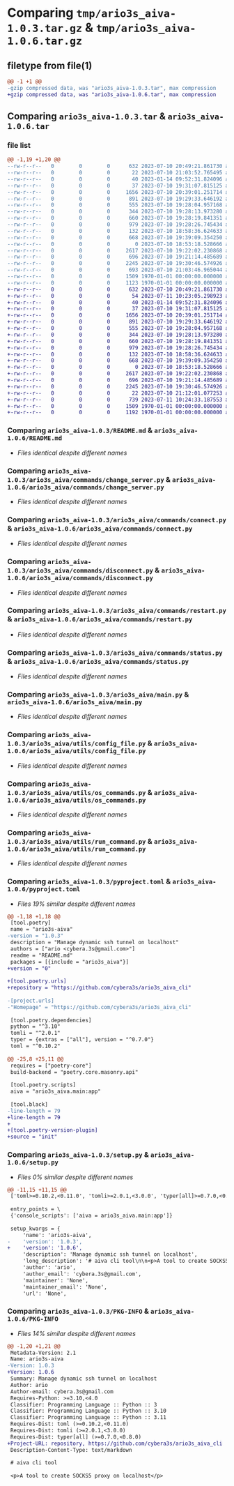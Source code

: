 # Comparing `tmp/ario3s_aiva-1.0.3.tar.gz` & `tmp/ario3s_aiva-1.0.6.tar.gz`

## filetype from file(1)

```diff
@@ -1 +1 @@
-gzip compressed data, was "ario3s_aiva-1.0.3.tar", max compression
+gzip compressed data, was "ario3s_aiva-1.0.6.tar", max compression
```

## Comparing `ario3s_aiva-1.0.3.tar` & `ario3s_aiva-1.0.6.tar`

### file list

```diff
@@ -1,19 +1,20 @@
--rw-r--r--   0        0        0      632 2023-07-10 20:49:21.861730 ario3s_aiva-1.0.3/README.md
--rw-r--r--   0        0        0       22 2023-07-10 21:03:52.765495 ario3s_aiva-1.0.3/ario3s_aiva/__init__.py
--rw-r--r--   0        0        0       40 2023-01-14 09:52:31.824096 ario3s_aiva-1.0.3/ario3s_aiva/__main__.py
--rw-r--r--   0        0        0       37 2023-07-10 19:31:07.815125 ario3s_aiva-1.0.3/ario3s_aiva/commands/__init__.py
--rw-r--r--   0        0        0     1656 2023-07-10 20:39:01.251714 ario3s_aiva-1.0.3/ario3s_aiva/commands/change_server.py
--rw-r--r--   0        0        0      891 2023-07-10 19:29:33.646192 ario3s_aiva-1.0.3/ario3s_aiva/commands/connect.py
--rw-r--r--   0        0        0      555 2023-07-10 19:28:04.957168 ario3s_aiva-1.0.3/ario3s_aiva/commands/disconnect.py
--rw-r--r--   0        0        0      344 2023-07-10 19:28:13.973280 ario3s_aiva-1.0.3/ario3s_aiva/commands/list_servers.py
--rw-r--r--   0        0        0      660 2023-07-10 19:28:19.841351 ario3s_aiva-1.0.3/ario3s_aiva/commands/restart.py
--rw-r--r--   0        0        0      979 2023-07-10 19:28:26.745434 ario3s_aiva-1.0.3/ario3s_aiva/commands/status.py
--rw-r--r--   0        0        0      132 2023-07-10 18:58:36.624633 ario3s_aiva-1.0.3/ario3s_aiva/config.py
--rw-r--r--   0        0        0      668 2023-07-10 19:39:09.354250 ario3s_aiva-1.0.3/ario3s_aiva/main.py
--rw-r--r--   0        0        0        0 2023-07-10 18:53:18.528666 ario3s_aiva-1.0.3/ario3s_aiva/utils/__init__.py
--rw-r--r--   0        0        0     2617 2023-07-10 19:22:02.230868 ario3s_aiva-1.0.3/ario3s_aiva/utils/config_file.py
--rw-r--r--   0        0        0      696 2023-07-10 19:21:14.485689 ario3s_aiva-1.0.3/ario3s_aiva/utils/os_commands.py
--rw-r--r--   0        0        0     2245 2023-07-10 19:30:46.574926 ario3s_aiva-1.0.3/ario3s_aiva/utils/run_command.py
--rw-r--r--   0        0        0      693 2023-07-10 21:03:46.965044 ario3s_aiva-1.0.3/pyproject.toml
--rw-r--r--   0        0        0     1509 1970-01-01 00:00:00.000000 ario3s_aiva-1.0.3/setup.py
--rw-r--r--   0        0        0     1123 1970-01-01 00:00:00.000000 ario3s_aiva-1.0.3/PKG-INFO
+-rw-r--r--   0        0        0      632 2023-07-10 20:49:21.861730 ario3s_aiva-1.0.6/README.md
+-rw-r--r--   0        0        0       54 2023-07-11 10:23:05.298923 ario3s_aiva-1.0.6/ario3s_aiva/__init__.py
+-rw-r--r--   0        0        0       40 2023-01-14 09:52:31.824096 ario3s_aiva-1.0.6/ario3s_aiva/__main__.py
+-rw-r--r--   0        0        0       37 2023-07-10 19:31:07.815125 ario3s_aiva-1.0.6/ario3s_aiva/commands/__init__.py
+-rw-r--r--   0        0        0     1656 2023-07-10 20:39:01.251714 ario3s_aiva-1.0.6/ario3s_aiva/commands/change_server.py
+-rw-r--r--   0        0        0      891 2023-07-10 19:29:33.646192 ario3s_aiva-1.0.6/ario3s_aiva/commands/connect.py
+-rw-r--r--   0        0        0      555 2023-07-10 19:28:04.957168 ario3s_aiva-1.0.6/ario3s_aiva/commands/disconnect.py
+-rw-r--r--   0        0        0      344 2023-07-10 19:28:13.973280 ario3s_aiva-1.0.6/ario3s_aiva/commands/list_servers.py
+-rw-r--r--   0        0        0      660 2023-07-10 19:28:19.841351 ario3s_aiva-1.0.6/ario3s_aiva/commands/restart.py
+-rw-r--r--   0        0        0      979 2023-07-10 19:28:26.745434 ario3s_aiva-1.0.6/ario3s_aiva/commands/status.py
+-rw-r--r--   0        0        0      132 2023-07-10 18:58:36.624633 ario3s_aiva-1.0.6/ario3s_aiva/config.py
+-rw-r--r--   0        0        0      668 2023-07-10 19:39:09.354250 ario3s_aiva-1.0.6/ario3s_aiva/main.py
+-rw-r--r--   0        0        0        0 2023-07-10 18:53:18.528666 ario3s_aiva-1.0.6/ario3s_aiva/utils/__init__.py
+-rw-r--r--   0        0        0     2617 2023-07-10 19:22:02.230868 ario3s_aiva-1.0.6/ario3s_aiva/utils/config_file.py
+-rw-r--r--   0        0        0      696 2023-07-10 19:21:14.485689 ario3s_aiva-1.0.6/ario3s_aiva/utils/os_commands.py
+-rw-r--r--   0        0        0     2245 2023-07-10 19:30:46.574926 ario3s_aiva-1.0.6/ario3s_aiva/utils/run_command.py
+-rw-r--r--   0        0        0       22 2023-07-10 21:12:01.077253 ario3s_aiva-1.0.6/ario3s_aiva/version.py
+-rw-r--r--   0        0        0      739 2023-07-11 10:24:33.187553 ario3s_aiva-1.0.6/pyproject.toml
+-rw-r--r--   0        0        0     1509 1970-01-01 00:00:00.000000 ario3s_aiva-1.0.6/setup.py
+-rw-r--r--   0        0        0     1192 1970-01-01 00:00:00.000000 ario3s_aiva-1.0.6/PKG-INFO
```

### Comparing `ario3s_aiva-1.0.3/README.md` & `ario3s_aiva-1.0.6/README.md`

 * *Files identical despite different names*

### Comparing `ario3s_aiva-1.0.3/ario3s_aiva/commands/change_server.py` & `ario3s_aiva-1.0.6/ario3s_aiva/commands/change_server.py`

 * *Files identical despite different names*

### Comparing `ario3s_aiva-1.0.3/ario3s_aiva/commands/connect.py` & `ario3s_aiva-1.0.6/ario3s_aiva/commands/connect.py`

 * *Files identical despite different names*

### Comparing `ario3s_aiva-1.0.3/ario3s_aiva/commands/disconnect.py` & `ario3s_aiva-1.0.6/ario3s_aiva/commands/disconnect.py`

 * *Files identical despite different names*

### Comparing `ario3s_aiva-1.0.3/ario3s_aiva/commands/restart.py` & `ario3s_aiva-1.0.6/ario3s_aiva/commands/restart.py`

 * *Files identical despite different names*

### Comparing `ario3s_aiva-1.0.3/ario3s_aiva/commands/status.py` & `ario3s_aiva-1.0.6/ario3s_aiva/commands/status.py`

 * *Files identical despite different names*

### Comparing `ario3s_aiva-1.0.3/ario3s_aiva/main.py` & `ario3s_aiva-1.0.6/ario3s_aiva/main.py`

 * *Files identical despite different names*

### Comparing `ario3s_aiva-1.0.3/ario3s_aiva/utils/config_file.py` & `ario3s_aiva-1.0.6/ario3s_aiva/utils/config_file.py`

 * *Files identical despite different names*

### Comparing `ario3s_aiva-1.0.3/ario3s_aiva/utils/os_commands.py` & `ario3s_aiva-1.0.6/ario3s_aiva/utils/os_commands.py`

 * *Files identical despite different names*

### Comparing `ario3s_aiva-1.0.3/ario3s_aiva/utils/run_command.py` & `ario3s_aiva-1.0.6/ario3s_aiva/utils/run_command.py`

 * *Files identical despite different names*

### Comparing `ario3s_aiva-1.0.3/pyproject.toml` & `ario3s_aiva-1.0.6/pyproject.toml`

 * *Files 19% similar despite different names*

```diff
@@ -1,18 +1,18 @@
 [tool.poetry]
 name = "ario3s-aiva"
-version = "1.0.3"
 description = "Manage dynamic ssh tunnel on localhost"
 authors = ["ario <cybera.3s@gmail.com>"]
 readme = "README.md"
 packages = [{include = "ario3s_aiva"}]
+version = "0"
 
+[tool.poetry.urls]
+repository = "https://github.com/cybera3s/ario3s_aiva_cli"
 
-[project.urls]
-"Homepage" = "https://github.com/cybera3s/ario3s_aiva_cli"
 
 [tool.poetry.dependencies]
 python = "^3.10"
 tomli = "^2.0.1"
 typer = {extras = ["all"], version = "^0.7.0"}
 toml = "^0.10.2"
 
@@ -25,8 +25,11 @@
 requires = ["poetry-core"]
 build-backend = "poetry.core.masonry.api"
 
 [tool.poetry.scripts]
 aiva = "ario3s_aiva.main:app" 
 
 [tool.black]
-line-length = 79
+line-length = 79
+
+[tool.poetry-version-plugin]
+source = "init"
```

### Comparing `ario3s_aiva-1.0.3/setup.py` & `ario3s_aiva-1.0.6/setup.py`

 * *Files 0% similar despite different names*

```diff
@@ -11,15 +11,15 @@
 ['toml>=0.10.2,<0.11.0', 'tomli>=2.0.1,<3.0.0', 'typer[all]>=0.7.0,<0.8.0']
 
 entry_points = \
 {'console_scripts': ['aiva = ario3s_aiva.main:app']}
 
 setup_kwargs = {
     'name': 'ario3s-aiva',
-    'version': '1.0.3',
+    'version': '1.0.6',
     'description': 'Manage dynamic ssh tunnel on localhost',
     'long_description': '# aiva cli tool\n\n<p>A tool to create SOCKS5 proxy on localhost</p>\n\n\n## Configuration\n<p>Default config file path is /home/USERNAME/.aiva.toml\n\n<b>Config file Format</b>\n```\n[default]\nusername = "<DEFAULT USERNAME>"\nlocal_port = <DEFAULT BIND PORT>\nserver_label = "<DEFAULT LABEL>"\n\n[server_<label>]\nip = <server-ip>\nport = <server-port>\n\n[server_<label>]\n...\n\n```\n</p>\n\n## Usage\n\nConnects to server using ssh\n```\naiva connect  \n```\n\nDisconnects from server\n```\naiva disconnect  \n```\n\nGet connection status\n```\naiva status [-d] \n```\n\nList available servers\n```\naiva list_servers\n```\n\nChange default server\n```\naiva change-server\n```',
     'author': 'ario',
     'author_email': 'cybera.3s@gmail.com',
     'maintainer': 'None',
     'maintainer_email': 'None',
     'url': 'None',
```

### Comparing `ario3s_aiva-1.0.3/PKG-INFO` & `ario3s_aiva-1.0.6/PKG-INFO`

 * *Files 14% similar despite different names*

```diff
@@ -1,20 +1,21 @@
 Metadata-Version: 2.1
 Name: ario3s-aiva
-Version: 1.0.3
+Version: 1.0.6
 Summary: Manage dynamic ssh tunnel on localhost
 Author: ario
 Author-email: cybera.3s@gmail.com
 Requires-Python: >=3.10,<4.0
 Classifier: Programming Language :: Python :: 3
 Classifier: Programming Language :: Python :: 3.10
 Classifier: Programming Language :: Python :: 3.11
 Requires-Dist: toml (>=0.10.2,<0.11.0)
 Requires-Dist: tomli (>=2.0.1,<3.0.0)
 Requires-Dist: typer[all] (>=0.7.0,<0.8.0)
+Project-URL: repository, https://github.com/cybera3s/ario3s_aiva_cli
 Description-Content-Type: text/markdown
 
 # aiva cli tool
 
 <p>A tool to create SOCKS5 proxy on localhost</p>
```

